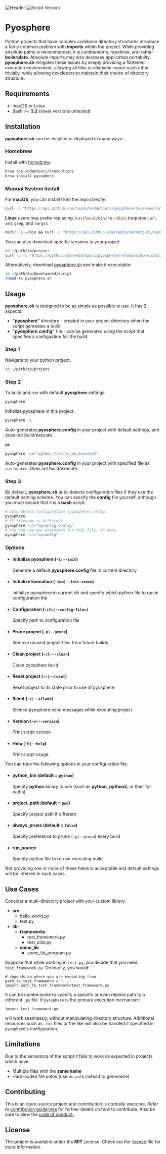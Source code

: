 ![Header](https://raw.githubusercontent.com/vedantpuri/pyosphere/master/resources/header.png)
![Script Version](https://img.shields.io/badge/Version-1.0.0-blue.svg?style=for-the-badge)
# Pyosphere
Python projects that have complex codebase directory structures introduce a fairly common problem with **imports** within the project. While providing absolute paths is recommended, it is cumbersome, repetitive, and rather **boilerplate**. Absolute imports may also decrease application portability. **pyosphere.sh** mitigates these issues by simply providing a flattened execution environment, allowing all files to relatively import each other trivially, while allowing developers to maintain their choice of directory structure.

## Requirements
- macOS or Linux
- Bash >= **3.2** (lower versions untested)

## Installation
**pyosphere.sh** can be installed or deployed in many ways:

### Homebrew
Install with [homebrew](https://brew.sh):
```bash
brew tap vedantpuri/concoctions
brew install pyosphere
```

### Manual System Install
For **macOS**, you can install from the repo directly:
```bash
curl -s "https://api.github.com/repos/vedantpuri/pyosphere/releases/latest" | grep '"browser_download_url":' | sed -E 's/.*"([^"]+)".*/\1/' | xargs curl -L -s -0 > pyosphere && mv pyosphere /usr/local/bin/ && chmod 700 /usr/local/bin/pyosphere && chmod +x /usr/local/bin/pyosphere
```

**Linux** users may prefer replacing `/usr/local/bin/` to `~/bin/` (requires `curl`, `sed`, `grep`, and `xargs`):
```bash
mkdir -p ~/bin && curl -s "https://api.github.com/repos/vedantpuri/pyosphere/releases/latest" | grep '"browser_download_url":' | sed -E 's/.*"([^"]+)".*/\1/' | xargs curl -L -s -0 > pyosphere && mv pyosphere ~/bin/ && chmod 700 ~/bin/pyosphere && chmod +x ~/bin/pyosphere
```

You can also download specific versions to your project:
```bash
cd ~/path/to/project
curl -L -s "https://github.com/vedantpuri/pyosphere/releases/download/1.0.0/pyosphere.sh" > pyosphere.sh && chmod +x pyosphere.sh
```

Alternatively, download [pyosphere.sh](https://github.com/vedantpuri/pyosphere/releases/) and make it executable:
```bash
cd ~/path/to/downloaded/script
chmod +x pyosphere.sh
```

## Usage
**pyosphere.sh** is designed to be as simple as possible to use. It has 2 aspects:
- **"pyosphere"** directory - created in your project directory when the script genreates a build
- **"pyosphere.config"** file - can be generated using the script that specifies a configuation for the build

### Step 1
Navigate to your python project.
```bash
cd ~/path/to/project
```

### Step 2
To build and run with default **pyosphere** settings:
```bash
pyosphere
```

Initialize pyosphere in this project.
```bash
pyosphere -i
```
Auto-generates **pyosphere.config** in your project with default settings, and does not build/execute.

**or**
```bash
pyosphere -ie="python_file_to_be_executed"
```
Auto-generates **pyosphere.config** in your project with specified file as `run_source`. Does not build/execute.

### Step 3
By default, **pyosphere.sh** auto-detects configuration files if they use the default naming scheme. You can specify the **config** file yourself, although you must ensure that it is a **bash** script:
```bash
# auto-detect configuration (pyosphere.config)
pyosphere
# If filename is different
pyosphere -cf="myconfig.config"
# You can use any extension for this file, or none
pyosphere -cf="myconfig"
```

### Options
- #### Initialize pyosphere (`-i|--init`)
  Generate a default **pyosphere.config** file in current directory
- #### Initialize Execution (`-ie=|--init-exec=`)
  Initialize pyosphere in current dir and specify which python file to run in configuration file
- #### Configuration (`-cf=|--config-file=`)
  Specify path to configuration file
- #### Prune project (`-p|--prune`)
  Remove unused project files from future builds
- #### Clean project (`-cl|--clean`)
  Clean pyosphere build
- #### Reset project (`-r|--reset`)
  Reset project to its state prior to use of pyosphere
- #### Silent (`-s|--silent`)
  Silence pyosphere echo messages while executing project
- #### Version (`-v|--version`)
  Print script version
- #### Help (`-h|--help`)
  Print script usage

You can tune the following options in your configuration file:
- #### python_bin (default = `python`)
  Specify **python** binary to use (such as **python**, **python3**, or their full paths)
- #### project_path (default = `pwd`)
  Specify project path if different
- #### always_prune (default = `false`)
  Specify preference to prune (`-p|--prune`) every build
- #### run_source
  Specify python file to run on executing build

Not providing one or more of these fields is acceptable and default settings will be inferred in such cases.

## Use Cases
Consider a multi-directory project with your custom library:
- **src**
  - hello_world.py
  - test.py
- **lib**
  - **frameworks**
    - test_framework.py
    - test_utils.py
  - **some_lib**
    - some_lib_program.py

Suppose that while working in `test.py`, you decide that you need `test_framework.py`. Ordinarily, you would:
```
# depends on where you are executing from
path_to_test_framework = "..."
import path_to_test_framework/test_framework.py
```
It can be cumbersome to specify a specific or even relative path to a different `.py` file. If `pyosphere` is the primary execution mechanism:
```
import test_framework.py
```
will work seamlessly, without manipulating directory structure. Additional resources such as `.txt` files or the like will also be handled if specified in `pyosphere`'s configuration.

## Limitations
Due to the semantics of the script it fails to work as expected in projects which have:
- Multiple files with the **same name**
- Hard-coded file paths (use `os.path` instead to generalize)

## Contributing
This is an open-source project and contribution is cordially welcome. Refer to [contribution guidelines](https://github.com/vedantpuri/pyosphere/blob/master/.github/CONTRIBUTING.md) for further details on how to contribute. Also be sure to view the [code of conduct.](https://github.com/vedantpuri/pyosphere/blob/master/CODE_OF_CONDUCT.md)

## License
 The project is available under the **MIT** License. Check out the [license ](https://github.com/vedantpuri/pyosphere/blob/master/LICENSE.md) file for more information.
